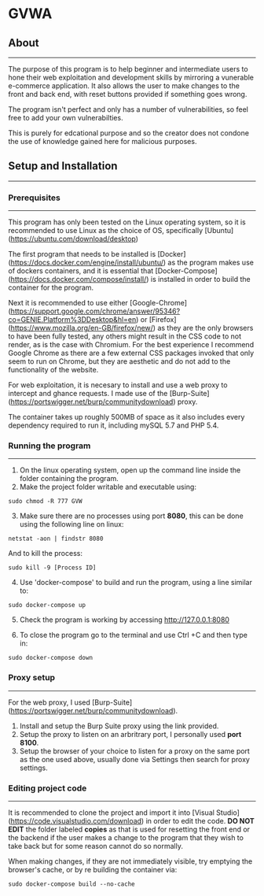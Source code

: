 # GVWA

## About
-----------
The purpose of this program is to help beginner and intermediate users to hone their web exploitation and development skills by mirroring a vunerable e-commerce application. It also allows the user to make changes to the front and back end, with reset buttons provided if something goes wrong.

The program isn't perfect and only has a number of vulnerabilities, so feel free to add your own vulnerabilties.

This is purely for edcational purpose and so the creator does not condone the use of knowledge gained here for malicious purposes.

## Setup and Installation
------------------------

### Prerequisites
------------------
This program has only been tested on the Linux operating system, so it is recommended to use Linux as the choice of OS, specifically [Ubuntu] (https://ubuntu.com/download/desktop)

The first program that needs to be installed is [Docker] (https://docs.docker.com/engine/install/ubuntu/) as the program makes use of dockers containers, and it is essential that [Docker-Compose] (https://docs.docker.com/compose/install/) is installed in order to build the container for the program.

Next it is recommended to use either [Google-Chrome] (https://support.google.com/chrome/answer/95346?co=GENIE.Platform%3DDesktop&hl=en) or [Firefox] (https://www.mozilla.org/en-GB/firefox/new/) as they are the only browsers to have been fully tested, any others might result in the CSS code to not render, as is the case with Chromium. For the best experience I recommend Google Chrome as there are a few external CSS packages invoked that only seem to run on Chrome, but they are aesthetic and do not add to the functionality of the website.

For web exploitation, it is necesary to install and use a web proxy to intercept and ghance requests. I made use of the [Burp-Suite] (https://portswigger.net/burp/communitydownload) proxy.

The container takes up roughly 500MB of space as it also includes every dependency required to run it, including mySQL 5.7 and PHP 5.4.

### Running the program
-------------------------
1. On the linux operating system, open up the command line inside the folder containing the program.
2. Make the project folder writable and executable using:
```
sudo chmod -R 777 GVW
```
3. Make sure there are no processes using port **8080**, this can be done using the following line on linux:

```
netstat -aon | findstr 8080
```
And to kill the process:

```
sudo kill -9 [Process ID]
```

4. Use 'docker-compose' to build and run the program, using a line similar to:

```
sudo docker-compose up 
```


5. Check the program is working by accessing http://127.0.0.1:8080

6. To close the program go to the terminal and use Ctrl +C and then type in:
```
sudo docker-compose down
```
### Proxy setup
---------------------
For the web proxy, I used [Burp-Suite] (https://portswigger.net/burp/communitydownload).

1. Install and setup the Burp Suite proxy using the link provided.
2. Setup the proxy to listen on an arbritrary port, I personally used **port 8100**.
3. Setup the browser of your choice to listen for a proxy on the same port as the one used above, usually done via Settings then search for proxy settings.

### Editing project code
---------------------------
It is recommended to clone the project and import it into [Visual Studio] (https://code.visualstudio.com/download) in order to edit the code. **DO NOT EDIT** the folder labeled **copies** as that is used for resetting the front end or the backend if the user makes a change to the program that they wish to take back but for some reason cannot do so normally.

When making changes, if they are not immediately visible, try emptying the browser's cache, or by re building the container via:

```
sudo docker-compose build --no-cache
```